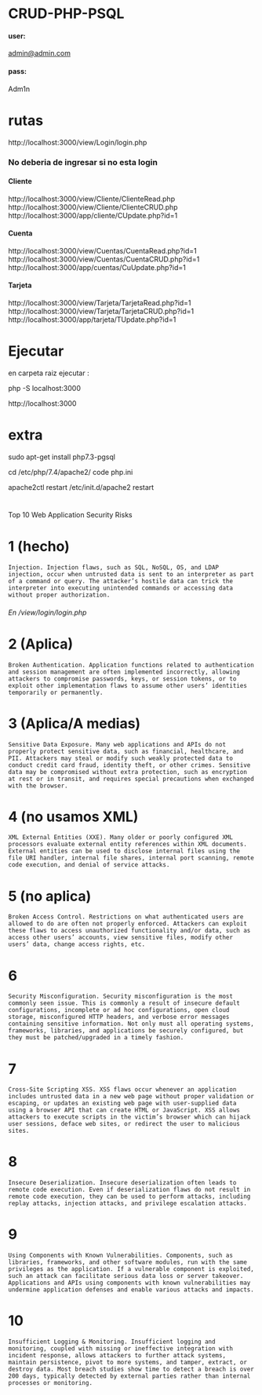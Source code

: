 # CRUD-PHP-PSQL

#### user:
admin@admin.com
#### pass:
Adm1n

# rutas
http://localhost:3000/view/Login/login.php

### No deberia de ingresar si no esta login 
#### Cliente
http://localhost:3000/view/Cliente/ClienteRead.php
http://localhost:3000/view/Cliente/ClienteCRUD.php
http://localhost:3000/app/cliente/CUpdate.php?id=1
#### Cuenta
http://localhost:3000/view/Cuentas/CuentaRead.php?id=1
http://localhost:3000/view/Cuentas/CuentaCRUD.php?id=1
http://localhost:3000/app/cuentas/CuUpdate.php?id=1
#### Tarjeta
http://localhost:3000/view/Tarjeta/TarjetaRead.php?id=1
http://localhost:3000/view/Tarjeta/TarjetaCRUD.php?id=1
http://localhost:3000/app/tarjeta/TUpdate.php?id=1

# Ejecutar
en carpeta raiz ejecutar :

php -S localhost:3000

http://localhost:3000


# extra
sudo apt-get install php7.3-pgsql


cd /etc/php/7.4/apache2/
code php.ini 

apache2ctl restart
/etc/init.d/apache2 restart

# 
Top 10 Web Application Security Risks

# 1 (hecho)
    Injection. Injection flaws, such as SQL, NoSQL, OS, and LDAP injection, occur when untrusted data is sent to an interpreter as part of a command or query. The attacker’s hostile data can trick the interpreter into executing unintended commands or accessing data without proper authorization.
    
###### En /view/login/login.php

# 2 (Aplica)
    Broken Authentication. Application functions related to authentication and session management are often implemented incorrectly, allowing attackers to compromise passwords, keys, or session tokens, or to exploit other implementation flaws to assume other users’ identities temporarily or permanently.

# 3  (Aplica/A medias)
    Sensitive Data Exposure. Many web applications and APIs do not properly protect sensitive data, such as financial, healthcare, and PII. Attackers may steal or modify such weakly protected data to conduct credit card fraud, identity theft, or other crimes. Sensitive data may be compromised without extra protection, such as encryption at rest or in transit, and requires special precautions when exchanged with the browser.
# 4 (no usamos XML)
    XML External Entities (XXE). Many older or poorly configured XML processors evaluate external entity references within XML documents. External entities can be used to disclose internal files using the file URI handler, internal file shares, internal port scanning, remote code execution, and denial of service attacks.
# 5 (no aplica)
    Broken Access Control. Restrictions on what authenticated users are allowed to do are often not properly enforced. Attackers can exploit these flaws to access unauthorized functionality and/or data, such as access other users’ accounts, view sensitive files, modify other users’ data, change access rights, etc.
# 6 
    Security Misconfiguration. Security misconfiguration is the most commonly seen issue. This is commonly a result of insecure default configurations, incomplete or ad hoc configurations, open cloud storage, misconfigured HTTP headers, and verbose error messages containing sensitive information. Not only must all operating systems, frameworks, libraries, and applications be securely configured, but they must be patched/upgraded in a timely fashion.
# 7   
    Cross-Site Scripting XSS. XSS flaws occur whenever an application includes untrusted data in a new web page without proper validation or escaping, or updates an existing web page with user-supplied data using a browser API that can create HTML or JavaScript. XSS allows attackers to execute scripts in the victim’s browser which can hijack user sessions, deface web sites, or redirect the user to malicious sites.
# 8
    Insecure Deserialization. Insecure deserialization often leads to remote code execution. Even if deserialization flaws do not result in remote code execution, they can be used to perform attacks, including replay attacks, injection attacks, and privilege escalation attacks.
# 9    
    Using Components with Known Vulnerabilities. Components, such as libraries, frameworks, and other software modules, run with the same privileges as the application. If a vulnerable component is exploited, such an attack can facilitate serious data loss or server takeover. Applications and APIs using components with known vulnerabilities may undermine application defenses and enable various attacks and impacts.
# 10
    Insufficient Logging & Monitoring. Insufficient logging and monitoring, coupled with missing or ineffective integration with incident response, allows attackers to further attack systems, maintain persistence, pivot to more systems, and tamper, extract, or destroy data. Most breach studies show time to detect a breach is over 200 days, typically detected by external parties rather than internal processes or monitoring.
